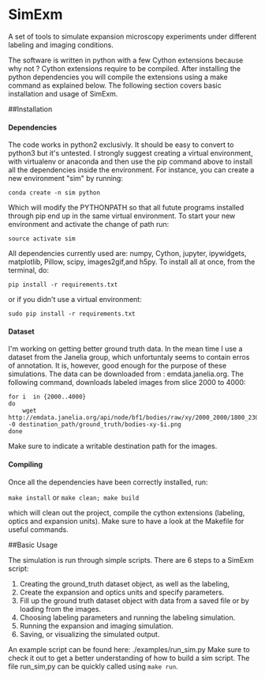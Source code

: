 # SimExm
A set of tools to simulate expansion microscopy experiments under different labeling and imaging conditions. 

The software is written in python with a few Cython extensions because why not ? Cython extensions require to be compiled. After installing the python dependencies you will compile the extensions using a make command as explained below. The following section covers basic installation and usage of SimExm.


##Installation

#### Dependencies

The code works in python2 exclusivly. It should be easy to convert to python3 but it's untested.
I strongly suggest creating a virtual environment, with virtualenv or anaconda and then use the pip command above to install all the dependencies inside the environment. For instance, you can create a new environment "sim" by running:

`conda create -n sim python`

Which will modify the PYTHONPATH so that all futute programs installed through pip end up in the same virtual environment.
To start your new environment and activate the change of path run: 

`source activate sim` 

All dependencies currently used are: numpy, Cython, jupyter, ipywidgets, matplotlib, Pillow, scipy, images2gif,and h5py. 
To install all at once, from the terminal, do:

`pip install -r requirements.txt`  

or if you didn't  use a virtual environment:

`sudo pip install -r requirements.txt`

#### Dataset

I'm working on getting better ground truth data. In the mean time I use a dataset from the Janelia group, which unfortuntaly seems to contain erros of annotation. It is, however, good enough for the purpose of these simulations.
The data can be downloaded from : emdata.janelia.org. The following command, downloads labeled images from slice 2000 to 4000:

```
for i  in {2000..4000}  
do  
    wget http://emdata.janelia.org/api/node/bf1/bodies/raw/xy/2000_2000/1800_2300_$i -0 destination_path/ground_truth/bodies-xy-$i.png  
done
```

Make sure to indicate a writable destination path for the images.

#### Compiling

Once all the dependencies have been correctly installed, run:  

`make install` or `make clean; make build`

which will clean out the project, compile the cython extensions (labeling, optics and expansion units).
Make sure to have a look at the Makefile for useful commands.

##Basic Usage

The simulation is run through simple scripts. There are 6 steps to a SimExm script:  

1. Creating the ground_truth dataset object, as well as the labeling, 
2. Create the expansion and optics units and specify parameters.
3. Fill up the ground truth dataset object with data from a saved file or by loading from the images.
4. Choosing labeling parameters and running the labeling simulation.
5. Running the expansion and imaging simulation.
6. Saving, or visualizing the simulated output.

An example script can be found here: ./examples/run_sim.py
Make sure to check it out to get a better understanding of how to build a sim script.
The file run_sim,py can be quickly called using `make run`.



